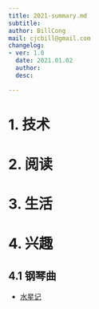 ```yaml
---
title: 2021-summary.md
subtitle: 
author: BillCong
mail: cjcbill@gmail.com
changelog:
- ver: 1.0
  date: 2021.01.02
  author:
  desc: 

---
```


# 1. 技术

# 2. 阅读

# 3. 生活

# 4. 兴趣

## 4.1 钢琴曲

- [水星记](songs/水星记/水星记.pdf)







